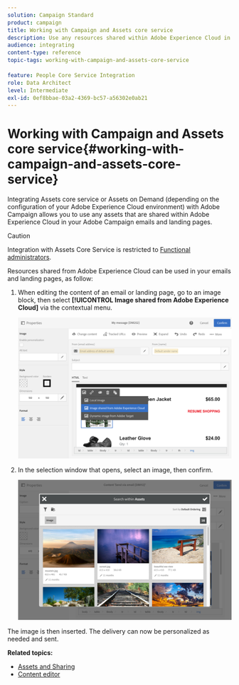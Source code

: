 ```yaml
---
solution: Campaign Standard
product: campaign
title: Working with Campaign and Assets core service
description: Use any resources shared within Adobe Experience Cloud in your Adobe Campaign messages and landing pages thanks to the Assets core service integration.
audience: integrating
content-type: reference
topic-tags: working-with-campaign-and-assets-core-service

feature: People Core Service Integration
role: Data Architect
level: Intermediate
exl-id: 0ef8bbae-03a2-4369-bc57-a56302e0ab21
---
```

# Working with Campaign and Assets core service{#working-with-campaign-and-assets-core-service}

Integrating Assets core service or Assets on Demand (depending on the configuration of your Adobe Experience Cloud environment) with Adobe Campaign allows you to use any assets that are shared within Adobe Experience Cloud in your Adobe Campaign emails and landing pages.

>[!CAUTION]
>
> Integration with Assets Core Service is restricted to [Functional administrators](../../administration/using/users-management.md#functional-administrators).

Resources shared from Adobe Experience Cloud can be used in your emails and landing pages, as follow:

1. When editing the content of an email or landing page, go to an image block, then select **[!UICONTROL Image shared from Adobe Experience Cloud]** via the contextual menu.

   ![](assets/dam_insert_image_dce.png)

1. In the selection window that opens, select an image, then confirm.

   ![](assets/dam_shared_image_selection.png)

The image is then inserted. The delivery can now be personalized as needed and sent.

**Related topics:**

* [Assets and Sharing](https://experienceleague.adobe.com/docs/core-services/interface/assets/experience-cloud-assets.html) 
* [Content editor](../../designing/using/personalization.md#example-email-personalization)
